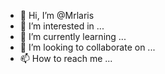 - 👋 Hi, I’m @Mrlaris
- 👀 I’m interested in ...
- 🌱 I’m currently learning ...
- 💞️ I’m looking to collaborate on ...
- 📫 How to reach me ...

<!---
Mrlaris/Mrlaris is a ✨ special ✨ repository because its `README.md` (this file) appears on your GitHub profile.
You can click the Preview link to take a look at your changes.
--->
